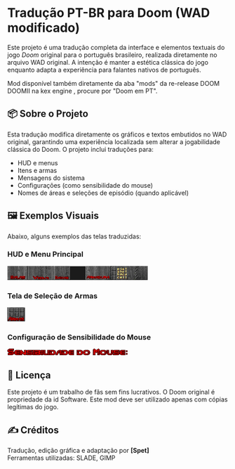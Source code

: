 
# Tradução PT-BR para Doom (WAD modificado)

Este projeto é uma tradução completa da interface e elementos textuais do jogo *Doom* original para o português brasileiro, realizada diretamente no arquivo WAD original. A intenção é manter a estética clássica do jogo enquanto adapta a experiência para falantes nativos de português.

Mod disponível também diretamente da aba "mods" da re-release DOOM DOOMII na kex engine , procure por "Doom em PT".

## 📦 Sobre o Projeto

Esta tradução modifica diretamente os gráficos e textos embutidos no WAD original, garantindo uma experiência localizada sem alterar a jogabilidade clássica do Doom. O projeto inclui traduções para:

- HUD e menus
- Itens e armas
- Mensagens do sistema
- Configurações (como sensibilidade do mouse)
- Nomes de áreas e seleções de episódio (quando aplicável)

## 🖼️ Exemplos Visuais

Abaixo, alguns exemplos das telas traduzidas:

### HUD e Menu Principal

![HUD com tradução](./assets/STBAR.png)

### Tela de Seleção de Armas

![Tela de armas](./assets/STARMS.png)

### Configuração de Sensibilidade do Mouse

![Sensibilidade do Mouse](./assets/M_MSENS.png)

## 📄 Licença

Este projeto é um trabalho de fãs sem fins lucrativos. O Doom original é propriedade da id Software. Este mod deve ser utilizado apenas com cópias legítimas do jogo.

## ✍️ Créditos

Tradução, edição gráfica e adaptação por **[Spet]**  
Ferramentas utilizadas: SLADE, GIMP
